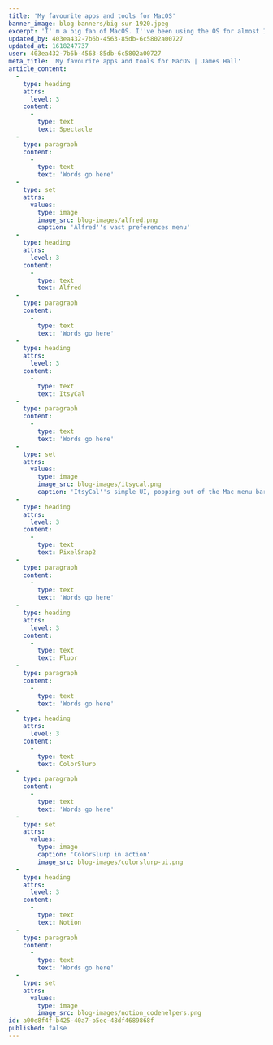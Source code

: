 ```yaml
---
title: 'My favourite apps and tools for MacOS'
banner_image: blog-banners/big-sur-1920.jpeg
excerpt: 'I''m a big fan of MacOS. I''ve been using the OS for almost 10 years now and over that time have...'
updated_by: 403ea432-7b6b-4563-85db-6c5802a00727
updated_at: 1618247737
user: 403ea432-7b6b-4563-85db-6c5802a00727
meta_title: 'My favourite apps and tools for MacOS | James Hall'
article_content:
  -
    type: heading
    attrs:
      level: 3
    content:
      -
        type: text
        text: Spectacle
  -
    type: paragraph
    content:
      -
        type: text
        text: 'Words go here'
  -
    type: set
    attrs:
      values:
        type: image
        image_src: blog-images/alfred.png
        caption: 'Alfred''s vast preferences menu'
  -
    type: heading
    attrs:
      level: 3
    content:
      -
        type: text
        text: Alfred
  -
    type: paragraph
    content:
      -
        type: text
        text: 'Words go here'
  -
    type: heading
    attrs:
      level: 3
    content:
      -
        type: text
        text: ItsyCal
  -
    type: paragraph
    content:
      -
        type: text
        text: 'Words go here'
  -
    type: set
    attrs:
      values:
        type: image
        image_src: blog-images/itsycal.png
        caption: 'ItsyCal''s simple UI, popping out of the Mac menu bar'
  -
    type: heading
    attrs:
      level: 3
    content:
      -
        type: text
        text: PixelSnap2
  -
    type: paragraph
    content:
      -
        type: text
        text: 'Words go here'
  -
    type: heading
    attrs:
      level: 3
    content:
      -
        type: text
        text: Fluor
  -
    type: paragraph
    content:
      -
        type: text
        text: 'Words go here'
  -
    type: heading
    attrs:
      level: 3
    content:
      -
        type: text
        text: ColorSlurp
  -
    type: paragraph
    content:
      -
        type: text
        text: 'Words go here'
  -
    type: set
    attrs:
      values:
        type: image
        caption: 'ColorSlurp in action'
        image_src: blog-images/colorslurp-ui.png
  -
    type: heading
    attrs:
      level: 3
    content:
      -
        type: text
        text: Notion
  -
    type: paragraph
    content:
      -
        type: text
        text: 'Words go here'
  -
    type: set
    attrs:
      values:
        type: image
        image_src: blog-images/notion_codehelpers.png
id: a00e8f4f-b425-40a7-b5ec-48df4689868f
published: false
---
```

